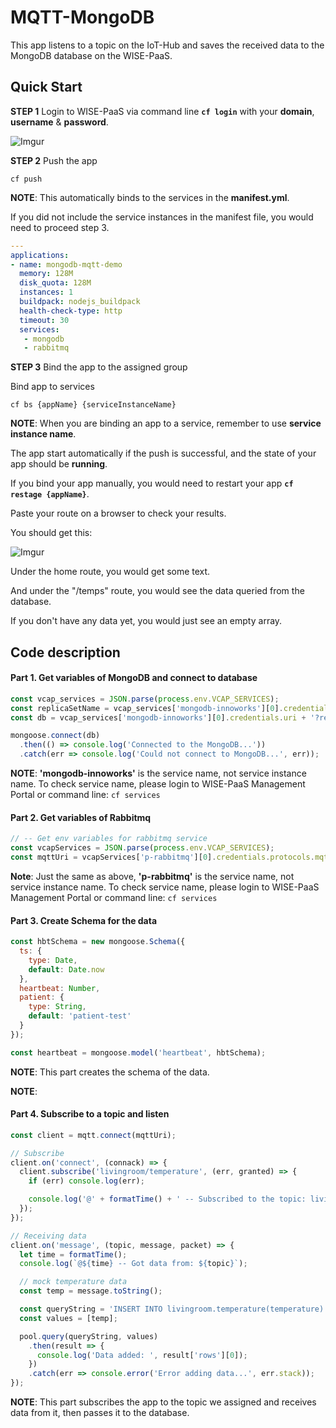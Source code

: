 # MQTT-MongoDB

This app listens to a topic on the IoT-Hub and saves the received data to the MongoDB database on the WISE-PaaS.

## Quick Start

**STEP 1** Login to WISE-PaaS via command line **`cf login`** with your **domain**, **username** & **password**.

![Imgur](https://i.imgur.com/uEBf2Sk.png)

**STEP 2** Push the app

    cf push

**NOTE**: This automatically binds to the services in the **manifest.yml**.

If you did not include the service instances in the manifest file, you would need to proceed step 3.

```yml   
---
applications:   
- name: mongodb-mqtt-demo
  memory: 128M
  disk_quota: 128M
  instances: 1
  buildpack: nodejs_buildpack
  health-check-type: http
  timeout: 30
  services:
   - mongodb
   - rabbitmq
```

**STEP 3** Bind the app to the assigned group
    
Bind app to services
    
    cf bs {appName} {serviceInstanceName}

**NOTE**: When you are binding an app to a service, remember to use **service instance name**.

The app start automatically if the push is successful, and the state of your app should be **running**.

If you bind your app manually, you would need to restart your app **`cf restage {appName}`**.

Paste your route on a browser to check your results.

You should get this:

![Imgur](https://i.imgur.com/jGc4jZQ.png)

Under the home route, you would get some text.

And under the "/temps" route, you would see the data queried from the database. 

If you don't have any data yet, you would just see an empty array.

## Code description

#### Part 1. Get variables of MongoDB and connect to database

```js
const vcap_services = JSON.parse(process.env.VCAP_SERVICES);
const replicaSetName = vcap_services['mongodb-innoworks'][0].credentials.replicaSetName;
const db = vcap_services['mongodb-innoworks'][0].credentials.uri + '?replicaSet=' + replicaSetName;

mongoose.connect(db)
  .then(() => console.log('Connected to the MongoDB...'))
  .catch(err => console.log('Could not connect to MongoDB...', err));
```

**NOTE**: **'mongodb-innoworks'** is the service name, not service instance name.
To check service name, please login to WISE-PaaS Management Portal or command line: `cf services`

#### Part 2. Get variables of Rabbitmq

```js
// -- Get env variables for rabbitmq service
const vcapServices = JSON.parse(process.env.VCAP_SERVICES);
const mqttUri = vcapServices['p-rabbitmq'][0].credentials.protocols.mqtt.uri
```

**Note**: Just the same as above, **'p-rabbitmq'** is the service name, not service instance name.
To check service name, please login to WISE-PaaS Management Portal or command line: `cf services`

#### Part 3. Create Schema for the data

```js
const hbtSchema = new mongoose.Schema({
  ts: {
    type: Date,
    default: Date.now
  },
  heartbeat: Number,
  patient: {
    type: String,
    default: 'patient-test'
  }
});

const heartbeat = mongoose.model('heartbeat', hbtSchema);
```

**NOTE**: This part creates the schema of the data.

**NOTE**:

#### Part 4. Subscribe to a topic and listen

```js
const client = mqtt.connect(mqttUri);

// Subscribe
client.on('connect', (connack) => {
  client.subscribe('livingroom/temperature', (err, granted) => {
    if (err) console.log(err);

    console.log('@' + formatTime() + ' -- Subscribed to the topic: livingroom/temperature');
  });
});

// Receiving data
client.on('message', (topic, message, packet) => {
  let time = formatTime();
  console.log(`@${time} -- Got data from: ${topic}`);

  // mock temperature data
  const temp = message.toString();

  const queryString = 'INSERT INTO livingroom.temperature(temperature) VALUES($1) RETURNING *';
  const values = [temp];

  pool.query(queryString, values)
    .then(result => {
      console.log('Data added: ', result['rows'][0]);
    })
    .catch(err => console.error('Error adding data...', err.stack));
});
```

**NOTE**: This part subscribes the app to the topic we assigned and receives data from it, then passes it to the database.
